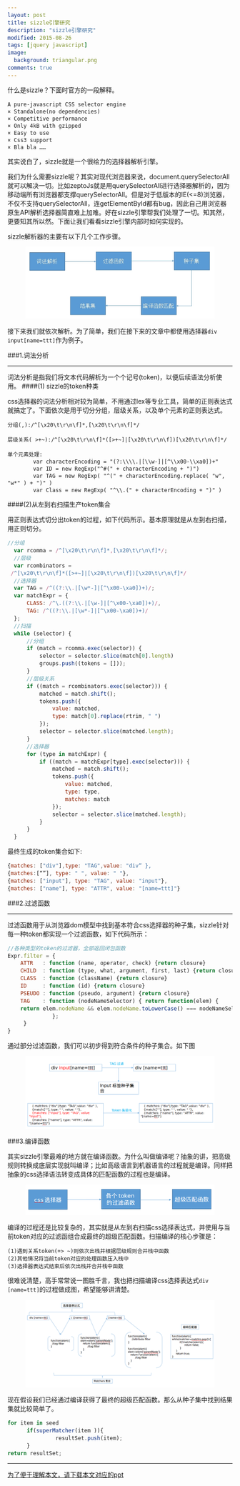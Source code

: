 ```yaml
---
layout: post
title: sizzle引擎研究
description: "sizzle引擎研究"
modified: 2015-08-26
tags: [jquery javascript]
image:
  background: triangular.png
comments: true
---
```


什么是sizzle？下面时官方的一段解释。

```
A pure-javascript CSS selector engine
× Standalone(no dependencies)
× Competitive performance
× Only 4kB with gzipped
× Easy to use
× Css3 support
× Bla bla ……
```

其实说白了，sizzle就是一个很给力的选择器解析引擎。

我们为什么需要sizzle呢？其实对现代浏览器来说，document.querySelectorAll就可以解决一切。比如zeptoJs就是用querySelectorAll进行选择器解析的，因为移动端所有浏览器都支撑querySelectorAll。但是对于低版本的IE(<=8)浏览器，不仅不支持querySelectorAll，连getElementById都有bug，因此自己用浏览器原生API解析选择器简直难上加难。好在sizzle引擎帮我们处理了一切。知其然，更要知其所以然。下面让我们看看sizzle引擎内部时如何实现的。

sizzle解析器的主要有以下几个工作步骤。

<figure>
		<img src="/images/sizzle-step.jpg"/>
</figure>

接下来我们就依次解析。为了简单，我们在接下来的文章中都使用选择器`div input[name=ttt]`作为例子。

###1.词法分析

---

词法分析是指我们将文本代码解析为一个个记号(token)，以便后续语法分析使用。
####(1) sizzle的token种类

css选择器的词法分析相对较为简单，不用通过lex等专业工具，简单的正则表达式就搞定了。下面依次是用于切分分组，层级关系，以及单个元素的正则表达式。

```
分组(,):/^[\x20\t\r\n\f]*,[\x20\t\r\n\f]*/

层级关系( >+~):/^[\x20\t\r\n\f]*([>+~]|[\x20\t\r\n\f])[\x20\t\r\n\f]*/

单个元素处理:
		var characterEncoding = "(?:\\\\.|[\\w-]|[^\\x00-\\xa0])+"
        var ID = new RegExp("^#(" + characterEncoding + ")")
        var TAG = new RegExp( "^(" + characterEncoding.replace( "w", "w*" ) + ")" )
        var Class = new RegExp( "^\\.(" + characterEncoding + ")" )
```


####(2)从左到右扫描生产token集合

用正则表达式切分出token的过程，如下代码所示。基本原理就是从左到右扫描，用正则切分。
``` javascript
//分组
  var rcomma = /^[\x20\t\r\n\f]*,[\x20\t\r\n\f]*/;
  //层级
  var rcombinators =           
 /^[\x20\t\r\n\f]*([>+~]|[\x20\t\r\n\f])[\x20\t\r\n\f]*/
  //选择器
  var TAG = /^((?:\\.|[\w*-]|[^\x00-\xa0])+)/;
  var matchExpr = {
      CLASS: /^\.((?:\\.|[\w-]|[^\x00-\xa0])+)/,
      TAG: /^((?:\\.|[\w*-]|[^\x00-\xa0])+)/
  };
  //扫描
  while (selector) {
      //分组
      if (match = rcomma.exec(selector)) {
          selector = selector.slice(match[0].length)
          groups.push((tokens = []));
      }
      //层级关系
      if ((match = rcombinators.exec(selector))) {
          matched = match.shift();
          tokens.push({
              value: matched,
              type: match[0].replace(rtrim, " ")
          });
          selector = selector.slice(matched.length);
      }
      //选择器
      for (type in matchExpr) {
          if ((match = matchExpr[type].exec(selector))) {
              matched = match.shift();
              tokens.push({
                  value: matched,
                  type: type,
                  matches: match
              });
              selector = selector.slice(matched.length);
          }
      }
  }
```

最终生成的token集合如下:

``` javascript
{matches: ["div"],type: "TAG",value: "div“ }, 
{matches:[“”], type: " ", value: " "},
{matches: ["input"], type: "TAG", value: "input"}, 
{matches: ["name"], type: "ATTR", value: "[name=ttt]"}
```

###2.过滤函数

---

过滤函数用于从浏览器dom模型中找到基本符合css选择器的种子集，sizzle针对每一种token都实现一个过滤函数，如下代码所示：
``` javascript
//各种类型的token的过滤器，全部返回闭包函数
Expr.filter = {
    ATTR   : function (name, operator, check) {return closure}
    CHILD  : function (type, what, argument, first, last) {return closure}
    CLASS  : function (className) {return closure}
    ID     : function (id) {return closure}
    PSEUDO : function (pseudo, argument) {return closure}
    TAG    : function (nodeNameSelector) { return function(elem) {
	return elem.nodeName && elem.nodeName.toLowerCase() === nodeNameSelector;
              };
     }
}
```

通过部分过滤函数，我们可以初步得到符合条件的种子集合。如下图

<figure>
		<img src="/images/sizzle-seed.png"/>
</figure>


###3.编译函数

其实sizzle引擎最难的地方就在编译函数。为什么叫做编译呢？抽象的讲，把高级规则转换成底层实现就叫编译；比如高级语言到机器语言的过程就是编译。同样把抽象的css选择语法转变成具体的匹配函数的过程也是编译。
<figure>
		<img src="/images/sizzle-compile-step.png"/>
</figure>

编译的过程还是比较复杂的，其实就是从左到右扫描css选择表达式，并使用与当前token对应的过滤函组合成最终的超级匹配函数。扫描编译的核心步骤是：

```
(1)遇到关系token(+> ~)则依次出栈并根据层级规则合并栈中函数
(2)其他情况将当前token对应的处理函数压入栈中
(3)选择器表达式结束后依次出栈并合并栈中函数
```

很难说清楚，高手常常说一图胜千言，我也把扫描编译css选择表达式`div [name=ttt]`的过程做成图，希望能够讲清楚。

<figure>
		<img src="/images/sizzle-compile-process.png"/>
</figure>

现在假设我们已经通过编译获得了最终的超级匹配函数。那么从种子集中找到结果集就比较简单了。

``` javascript
for item in seed
      if(superMatcher(item )){
               resultSet.push(item);
      }
return resultSet;
```

---
[为了便于理解本文，请下载本文对应的ppt](/download/sizzle-presentation.pptx)

